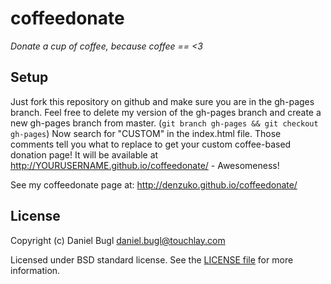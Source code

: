 coffeedonate
============

_Donate a cup of coffee, because coffee == <3_

Setup
-----

Just fork this repository on github and make sure you are in the gh-pages branch. Feel free to delete my version of the
gh-pages branch and create a new gh-pages branch from master. (`git branch gh-pages && git checkout gh-pages`)
Now search for "CUSTOM" in the index.html file. Those comments tell you what to replace to get your custom coffee-based
donation page! It will be available at http://YOURUSERNAME.github.io/coffeedonate/ - Awesomeness!

See my coffeedonate page at: http://denzuko.github.io/coffeedonate/

License
-------

Copyright (c) Daniel Bugl <daniel.bugl@touchlay.com>

Licensed under BSD standard license. See the [LICENSE file](https://github.com/omnidan/coffeedonate/raw/master/LICENSE)
for more information.

